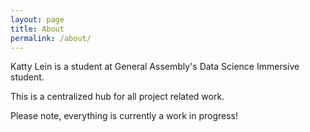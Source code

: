 ```yaml
---
layout: page
title: About
permalink: /about/
---
```


Katty Lein is a student at General Assembly's Data Science Immersive student.

This is a centralized hub for all project related work.

Please note, everything is currently a work in progress!
